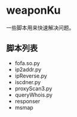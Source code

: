 # weaponKu
一些脚本用来快速解决问题。

脚本列表
---
* fofa.so.py
* ip2addr.py
* ipReverse.py
* iscdner.py
* proxyScan3.py
* queryWhois.py
* responser
* msmap

